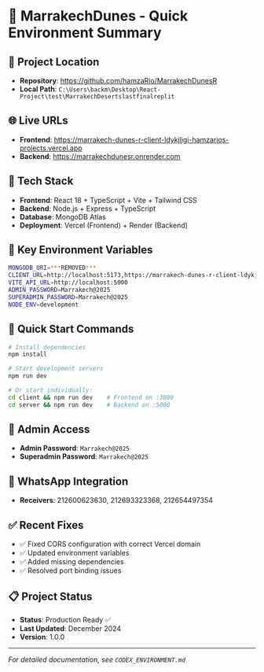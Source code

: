 # 🚀 MarrakechDunes - Quick Environment Summary

## 📍 Project Location
- **Repository**: https://github.com/hamzaRio/MarrakechDunesR
- **Local Path**: `C:\Users\backm\Desktop\React-Project\test\MarrakechDesertslastfinalreplit`

## 🌐 Live URLs
- **Frontend**: https://marrakech-dunes-r-client-ldykjligi-hamzarios-projects.vercel.app
- **Backend**: https://marrakechdunesr.onrender.com

## 🔧 Tech Stack
- **Frontend**: React 18 + TypeScript + Vite + Tailwind CSS
- **Backend**: Node.js + Express + TypeScript
- **Database**: MongoDB Atlas
- **Deployment**: Vercel (Frontend) + Render (Backend)

## 🔑 Key Environment Variables
```bash
MONGODB_URI=***REMOVED***
CLIENT_URL=http://localhost:5173,https://marrakech-dunes-r-client-ldykjligi-hamzarios-projects.vercel.app,https://marrakechdunesr.onrender.com
VITE_API_URL=http://localhost:5000
ADMIN_PASSWORD=Marrakech@2025
SUPERADMIN_PASSWORD=Marrakech@2025
NODE_ENV=development
```

## 🚀 Quick Start Commands
```bash
# Install dependencies
npm install

# Start development servers
npm run dev

# Or start individually:
cd client && npm run dev    # Frontend on :3000
cd server && npm run dev    # Backend on :5000
```

## 🔐 Admin Access
- **Admin Password**: `Marrakech@2025`
- **Superadmin Password**: `Marrakech@2025`

## 📱 WhatsApp Integration
- **Receivers**: 212600623630, 212693323368, 212654497354

## ✅ Recent Fixes
- ✅ Fixed CORS configuration with correct Vercel domain
- ✅ Updated environment variables
- ✅ Added missing dependencies
- ✅ Resolved port binding issues

## 📋 Project Status
- **Status**: Production Ready ✅
- **Last Updated**: December 2024
- **Version**: 1.0.0

---
*For detailed documentation, see `CODEX_ENVIRONMENT.md`*
